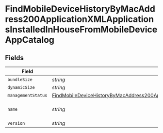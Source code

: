 # FindMobileDeviceHistoryByMacAddress200ApplicationXMLApplicationsInstalledInHouseFromMobileDeviceAppCatalog


## Fields

| Field                                                                                                                                                                                                                                                                               | Type                                                                                                                                                                                                                                                                                | Required                                                                                                                                                                                                                                                                            | Description                                                                                                                                                                                                                                                                         | Example                                                                                                                                                                                                                                                                             |
| ----------------------------------------------------------------------------------------------------------------------------------------------------------------------------------------------------------------------------------------------------------------------------------- | ----------------------------------------------------------------------------------------------------------------------------------------------------------------------------------------------------------------------------------------------------------------------------------- | ----------------------------------------------------------------------------------------------------------------------------------------------------------------------------------------------------------------------------------------------------------------------------------- | ----------------------------------------------------------------------------------------------------------------------------------------------------------------------------------------------------------------------------------------------------------------------------------- | ----------------------------------------------------------------------------------------------------------------------------------------------------------------------------------------------------------------------------------------------------------------------------------- |
| `bundleSize`                                                                                                                                                                                                                                                                        | *string*                                                                                                                                                                                                                                                                            | :heavy_minus_sign:                                                                                                                                                                                                                                                                  | N/A                                                                                                                                                                                                                                                                                 | 3 MB                                                                                                                                                                                                                                                                                |
| `dynamicSize`                                                                                                                                                                                                                                                                       | *string*                                                                                                                                                                                                                                                                            | :heavy_minus_sign:                                                                                                                                                                                                                                                                  | N/A                                                                                                                                                                                                                                                                                 | 12 KB                                                                                                                                                                                                                                                                               |
| `managementStatus`                                                                                                                                                                                                                                                                  | [FindMobileDeviceHistoryByMacAddress200ApplicationXMLApplicationsInstalledInHouseFromMobileDeviceAppCatalogManagementStatus](../../models/operations/findmobiledevicehistorybymacaddress200applicationxmlapplicationsinstalledinhousefrommobiledeviceappcatalogmanagementstatus.md) | :heavy_minus_sign:                                                                                                                                                                                                                                                                  | N/A                                                                                                                                                                                                                                                                                 |                                                                                                                                                                                                                                                                                     |
| `name`                                                                                                                                                                                                                                                                              | *string*                                                                                                                                                                                                                                                                            | :heavy_minus_sign:                                                                                                                                                                                                                                                                  | N/A                                                                                                                                                                                                                                                                                 | Self Service Mobile                                                                                                                                                                                                                                                                 |
| `version`                                                                                                                                                                                                                                                                           | *string*                                                                                                                                                                                                                                                                            | :heavy_minus_sign:                                                                                                                                                                                                                                                                  | N/A                                                                                                                                                                                                                                                                                 | 10.1.1                                                                                                                                                                                                                                                                              |